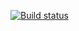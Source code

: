 [![Build status](https://ci.appveyor.com/api/projects/status/g2fqhiaoduqfcqas?svg=true)](https://ci.appveyor.com/project/Rail-G/e2e)
